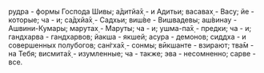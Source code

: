 рудра - формы Господа Шивы; а̄дитйа̄х̣ - и Адитьи; васавах̣ - Васу; йе - которые; ча - и; са̄дхйа̄х̣ - Садхьи; виш́ве - Вишвадевы; аш́винау - Ашвини-Кумары; марутах̣ - Маруты; ча - и; ушма-па̄х̣ - предки; ча - и; гандхарва - гандхарвов; йакша - якшей; асура - демонов; сиддха - и совершенных полубогов; сан̇гха̄х̣ - сонмы; вӣкшанте - взирают; тва̄м - на Тебя; висмита̄х̣ - изумленные; ча - также; эва - несомненно; сарве - все.